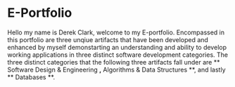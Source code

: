 # E-Portfolio

Hello my name is Derek Clark, welcome to my E-portfolio. Encompassed in this portfolio are three unqiue artifacts that have been developed and enhanced by myself demonstarting an understanding and ability to develop working applications in three distinct software development categories. The three distinct categories that the following three artifacts fall under are **  Software Design & Engineering  **,**  Algorithms & Data Structures  **, and lastly **  Databases  **.


